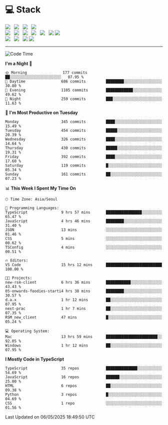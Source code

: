 <h1>💻 Stack</h1>
<div>
 <!-- badge : https://shields.io/ -->
 <!-- icon : https://simpleicons.org/?q=Get -->
 <img src="https://img.shields.io/badge/HTML5-e74c3c?style=flat-square&logo=HTML5&logoColor=white"/> &nbsp 
 <img src="https://img.shields.io/badge/CSS3-0A84FF?style=flat-square&logo=CSS3&logoColor=white"/> &nbsp 
 <img src="https://img.shields.io/badge/JavaScript-FFCD11?style=flat-square&logo=JavaScript&logoColor=white"/> &nbsp 
 <img src="https://img.shields.io/badge/TypeScript-3075C0?style=flat-square&logo=TypeScript&logoColor=white"/>
 <br/>
 <img src="https://img.shields.io/badge/Next-000000?style=flat-square&logo=nextdotjs&logoColor=white"/> &nbsp 
 <img src="https://img.shields.io/badge/React-00BCF6?style=flat-square&logo=React&logoColor=white"/> &nbsp 
 <img src="https://img.shields.io/badge/Redux-764ABC?style=flat-square&logo=Redux&logoColor=white"/> &nbsp
 <img src="https://img.shields.io/badge/Recoil-3578E5?style=flat-square&logo=recoil&logoColor=white"/> &nbsp
 <img src="https://img.shields.io/badge/React-Query-FF4154?style=flat-square&logo=reactquery&logoColor=white"/> &nbsp 
 <img src="https://img.shields.io/badge/styled%2Dcomponents-DB7093?style=flat-square&logo=styled%2Dcomponents&logoColor=white"/>
 <img src="https://img.shields.io/badge/CSS Modules-000000?style=flat-square&logo=CSS Modules&logoColor=white"/> &nbsp 
 <br/>
 <img src="https://img.shields.io/badge/Node-339933?style=flat-square&logo=Node.js&logoColor=white"/> &nbsp 
 <img src="https://img.shields.io/badge/Express-000000?style=flat-square&logo=Express&logoColor=white"/> &nbsp 
 <img src="https://img.shields.io/badge/MongoDB-47A248?style=flat-square&logo=MongoDB&logoColor=white"/>
 <img src="https://img.shields.io/badge/MariaDB-003545?style=flat-square&logo=mariadb&logoColor=white"/>
</div>

<hr>

<!--START_SECTION:waka-->
![Code Time](http://img.shields.io/badge/Code%20Time-2%2C382%20hrs%2025%20mins-blue)

**I'm a Night 🦉** 

```text
🌞 Morning                177 commits         ██░░░░░░░░░░░░░░░░░░░░░░░   07.95 % 
🌆 Daytime                686 commits         ████████░░░░░░░░░░░░░░░░░   30.80 % 
🌃 Evening                1105 commits        ████████████░░░░░░░░░░░░░   49.62 % 
🌙 Night                  259 commits         ███░░░░░░░░░░░░░░░░░░░░░░   11.63 % 
```
📅 **I'm Most Productive on Tuesday** 

```text
Monday                   345 commits         ████░░░░░░░░░░░░░░░░░░░░░   15.49 % 
Tuesday                  454 commits         █████░░░░░░░░░░░░░░░░░░░░   20.39 % 
Wednesday                326 commits         ████░░░░░░░░░░░░░░░░░░░░░   14.64 % 
Thursday                 430 commits         █████░░░░░░░░░░░░░░░░░░░░   19.31 % 
Friday                   392 commits         ████░░░░░░░░░░░░░░░░░░░░░   17.60 % 
Saturday                 119 commits         █░░░░░░░░░░░░░░░░░░░░░░░░   05.34 % 
Sunday                   161 commits         ██░░░░░░░░░░░░░░░░░░░░░░░   07.23 % 
```


📊 **This Week I Spent My Time On** 

```text
🕑︎ Time Zone: Asia/Seoul

💬 Programming Languages: 
TypeScript               9 hrs 57 mins       ████████████████░░░░░░░░░   65.47 % 
JavaScript               4 hrs 46 mins       ████████░░░░░░░░░░░░░░░░░   31.40 % 
JSON                     13 mins             ░░░░░░░░░░░░░░░░░░░░░░░░░   01.46 % 
CSS                      5 mins              ░░░░░░░░░░░░░░░░░░░░░░░░░   00.62 % 
TSConfig                 4 mins              ░░░░░░░░░░░░░░░░░░░░░░░░░   00.51 % 

🔥 Editors: 
VS Code                  15 hrs 12 mins      █████████████████████████   100.00 % 

🐱‍💻 Projects: 
new-rsm-client           6 hrs 36 mins       ███████████░░░░░░░░░░░░░░   43.43 % 
05-onwards-foodies-starti4 hrs 38 mins       ████████░░░░░░░░░░░░░░░░░   30.57 % 
d.a.x                    1 hr 12 mins        ██░░░░░░░░░░░░░░░░░░░░░░░   07.95 % 
next-prac                1 hr 7 mins         ██░░░░░░░░░░░░░░░░░░░░░░░   07.35 % 
RSM_new_client           47 mins             █░░░░░░░░░░░░░░░░░░░░░░░░   05.24 % 

💻 Operating System: 
Mac                      13 hrs 59 mins      ███████████████████████░░   92.05 % 
Windows                  1 hr 12 mins        ██░░░░░░░░░░░░░░░░░░░░░░░   07.95 % 
```

**I Mostly Code in TypeScript** 

```text
TypeScript               35 repos            ██████████████░░░░░░░░░░░   54.69 % 
JavaScript               16 repos            ██████░░░░░░░░░░░░░░░░░░░   25.00 % 
HTML                     6 repos             ██░░░░░░░░░░░░░░░░░░░░░░░   09.38 % 
Python                   3 repos             █░░░░░░░░░░░░░░░░░░░░░░░░   04.69 % 
CSS                      1 repo              ░░░░░░░░░░░░░░░░░░░░░░░░░   01.56 % 
```




 Last Updated on 06/05/2025 18:49:50 UTC
<!--END_SECTION:waka-->
